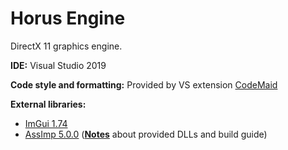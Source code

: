 # Horus Engine

DirectX 11 graphics engine.

**IDE:** Visual Studio 2019

**Code style and formatting:** Provided by VS extension [CodeMaid](http://www.codemaid.net/)

**External libraries:**
  - [ImGui 1.74](https://github.com/ocornut/imgui)
  - [AssImp 5.0.0](https://github.com/assimp/assimp) ([**Notes**](https://github.com/medranSolus/HorusEngine/blob/master/AssImpInfo.md) about provided DLLs and build guide)
